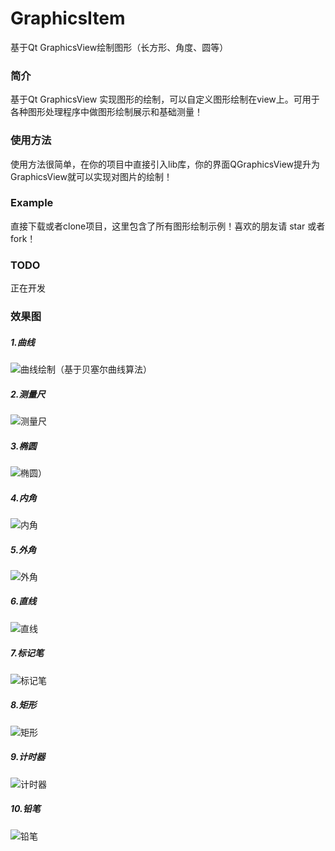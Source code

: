 # GraphicsItem
基于Qt GraphicsView绘制图形（长方形、角度、圆等）
### 简介
基于Qt GraphicsView 实现图形的绘制，可以自定义图形绘制在view上。可用于各种图形处理程序中做图形绘制展示和基础测量！

### 使用方法
使用方法很简单，在你的项目中直接引入lib库，你的界面QGraphicsView提升为GraphicsView就可以实现对图片的绘制！

### Example
直接下载或者clone项目，这里包含了所有图形绘制示例！喜欢的朋友请 star 或者 fork！

### TODO
正在开发

### 效果图
##### 1.曲线
![曲线绘制（基于贝塞尔曲线算法）](https://raw.githubusercontent.com/liyoung1992/GraphicsItem/master/image/curve.png)

##### 2.测量尺
![测量尺](https://raw.githubusercontent.com/liyoung1992/GraphicsItem/master/image/distance.png)

##### 3.椭圆
![椭圆）](https://raw.githubusercontent.com/liyoung1992/GraphicsItem/master/image/ellipse.png)

##### 4.内角
![内角](https://raw.githubusercontent.com/liyoung1992/GraphicsItem/master/image/innerdegree.png)
##### 5.外角
![外角](https://raw.githubusercontent.com/liyoung1992/GraphicsItem/master/image/outterdegree.png)

##### 6.直线
![直线](https://raw.githubusercontent.com/liyoung1992/GraphicsItem/master/image/line.png)

##### 7.标记笔
![标记笔](https://raw.githubusercontent.com/liyoung1992/GraphicsItem/master/image/marker.png)

##### 8.矩形
![矩形](https://raw.githubusercontent.com/liyoung1992/GraphicsItem/master/image/rect.png)

##### 9.计时器
![计时器](https://raw.githubusercontent.com/liyoung1992/GraphicsItem/master/image/time.png)

##### 10.铅笔
![铅笔](https://raw.githubusercontent.com/liyoung1992/GraphicsItem/master/image/pencil.png)

